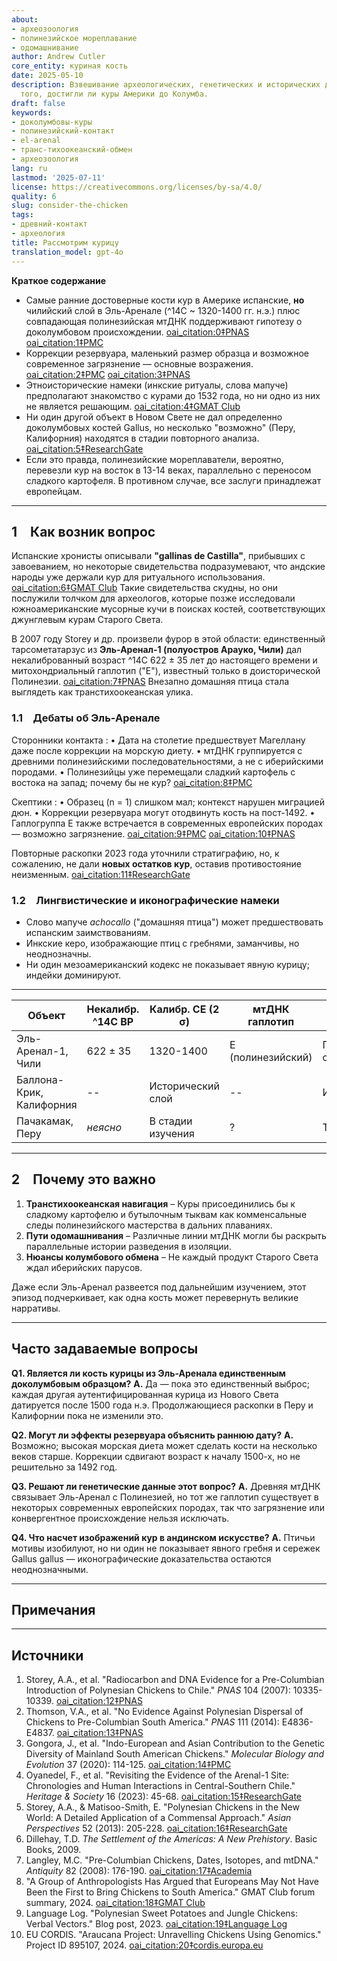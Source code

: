 ```yaml
---
about:
- археозоология
- полинезийское мореплавание
- одомашнивание
author: Andrew Cutler
core_entity: куриная кость
date: 2025-05-10
description: Взвешивание археологических, генетических и исторических доказательств
  того, достигли ли куры Америки до Колумба.
draft: false
keywords:
- доколумбовы-куры
- полинезийский-контакт
- el-arenal
- транс-тихоокеанский-обмен
- археозоология
lang: ru
lastmod: '2025-07-11'
license: https://creativecommons.org/licenses/by-sa/4.0/
quality: 6
slug: consider-the-chicken
tags:
- древний-контакт
- археология
title: Рассмотрим курицу
translation_model: gpt-4o
---
```


**Краткое содержание**

- Самые ранние достоверные кости кур в Америке испанские, **но** чилийский слой в Эль-Аренале (^14C ~ 1320-1400 гг. н.э.) плюс совпадающая полинезийская мтДНК поддерживают гипотезу о доколумбовом происхождении. [oai_citation:0‡PNAS](https://www.pnas.org/doi/10.1073/pnas.0703993104?utm_source=chatgpt.com) [oai_citation:1‡PMC](https://pmc.ncbi.nlm.nih.gov/articles/PMC1965514/?utm_source=chatgpt.com)  
- Коррекции резервуара, маленький размер образца и возможное современное загрязнение — основные возражения. [oai_citation:2‡PMC](https://pmc.ncbi.nlm.nih.gov/articles/PMC7062093/?utm_source=chatgpt.com) [oai_citation:3‡PNAS](https://www.pnas.org/doi/10.1073/pnas.1410780111?utm_source=chatgpt.com)  
- Этноисторические намеки (инкские ритуалы, слова мапуче) предполагают знакомство с курами до 1532 года, но ни одно из них не является решающим. [oai_citation:4‡GMAT Club](https://gmatclub.com/forum/a-group-of-anthropologists-has-argued-that-europeans-may-not-have-been-423642.html?utm_source=chatgpt.com)  
- Ни один другой объект в Новом Свете не дал определенно доколумбовых костей Gallus, но несколько "возможно" (Перу, Калифорния) находятся в стадии повторного анализа. [oai_citation:5‡ResearchGate](https://www.researchgate.net/publication/378964194_Revisiting_the_evidence_of_the_Arenal_1_site_Chronologies_and_human_interactions_in_central_southern_Chile?utm_source=chatgpt.com)  
- Если это правда, полинезийские мореплаватели, вероятно, перевезли кур на восток в 13-14 веках, параллельно с переносом сладкого картофеля. В противном случае, все заслуги принадлежат европейцам.

---

## 1 Как возник вопрос

Испанские хронисты описывали **"gallinas de Castilla"**, прибывших с завоеванием, но некоторые свидетельства подразумевают, что андские народы уже держали кур для ритуального использования. [oai_citation:6‡GMAT Club](https://gmatclub.com/forum/a-group-of-anthropologists-has-argued-that-europeans-may-not-have-been-423642.html) Такие свидетельства скудны, но они послужили толчком для археологов, которые позже исследовали южноамериканские мусорные кучи в поисках костей, соответствующих джунглевым курам Старого Света.

В 2007 году Storey и др. произвели фурор в этой области: единственный тарсометатарзус из **Эль-Аренал-1 (полуостров Арауко, Чили)** дал некалиброванный возраст ^14C 622 ± 35 лет до настоящего времени и митохондриальный гаплотип ("E"), известный только в доисторической Полинезии. [oai_citation:7‡PNAS](https://www.pnas.org/doi/10.1073/pnas.0703993104) Внезапно домашняя птица стала выглядеть как транстихоокеанская улика.

### 1.1 Дебаты об Эль-Аренале

Сторонники контакта 
: • Дата на столетие предшествует Магеллану даже после коррекции на морскую диету. 
 • мтДНК группируется с древними полинезийскими последовательностями, а не с иберийскими породами. 
 • Полинезийцы уже перемещали сладкий картофель с востока на запад; почему бы не кур? [oai_citation:8‡PMC](https://pmc.ncbi.nlm.nih.gov/articles/PMC4156719/) 

Скептики 
: • Образец (n = 1) слишком мал; контекст нарушен миграцией дюн. 
 • Коррекции резервуара могут отодвинуть кость на пост-1492. 
 • Гаплогруппа E также встречается в современных европейских породах — возможно загрязнение. [oai_citation:9‡PMC](https://pmc.ncbi.nlm.nih.gov/articles/PMC7062093/) [oai_citation:10‡PNAS](https://www.pnas.org/doi/10.1073/pnas.1410780111) 

Повторные раскопки 2023 года уточнили стратиграфию, но, к сожалению, не дали **новых остатков кур**, оставив противостояние неизменным. [oai_citation:11‡ResearchGate](https://www.researchgate.net/publication/378964194_Revisiting_the_evidence_of_the_Arenal_1_site_Chronologies_and_human_interactions_in_central_southern_Chile)

### 1.2 Лингвистические и иконографические намеки

- Слово мапуче *achocallo* ("домашняя птица") может предшествовать испанским заимствованиям. 
- Инкские керо, изображающие птиц с гребнями, заманчивы, но неоднозначны. 
- Ни один мезоамериканский кодекс не показывает явную курицу; индейки доминируют.

---

| Объект | Некалибр. ^14C BP | Калибр. CE (2 σ) | мтДНК гаплотип | Вердикт |
|--------|-------------------|------------------|----------------|---------|
| Эль-Аренал-1, Чили | 622 ± 35 | 1320-1400 | E (полинезийский) | Горячо обсуждается |
| Баллона-Крик, Калифорния | -- | Исторический слой | -- | Испанский |
| Пачакамак, Перу | *неясно* | В стадии изучения | ? | TBD |

---

## 2 Почему это важно

1. **Транстихоокеанская навигация** – Куры присоединились бы к сладкому картофелю и бутылочным тыквам как комменсальные следы полинезийского мастерства в дальних плаваниях.  
2. **Пути одомашнивания** – Различные линии мтДНК могли бы раскрыть параллельные истории разведения в изоляции.  
3. **Нюансы колумбового обмена** – Не каждый продукт Старого Света ждал иберийских парусов.

Даже если Эль-Аренал развеется под дальнейшим изучением, этот эпизод подчеркивает, как одна кость может перевернуть великие нарративы.

---

## Часто задаваемые вопросы

**Q1. Является ли кость курицы из Эль-Аренала единственным доколумбовым образцом?** 
**A.** Да — пока это единственный выброс; каждая другая аутентифицированная курица из Нового Света датируется после 1500 года н.э. Продолжающиеся раскопки в Перу и Калифорнии пока не изменили это.

**Q2. Могут ли эффекты резервуара объяснить раннюю дату?** 
**A.** Возможно; высокая морская диета может сделать кости на несколько веков старше. Коррекции сдвигают возраст к началу 1500-х, но не решительно за 1492 год.

**Q3. Решают ли генетические данные этот вопрос?** 
**A.** Древняя мтДНК связывает Эль-Аренал с Полинезией, но тот же гаплотип существует в некоторых современных европейских породах, так что загрязнение или конвергентное происхождение нельзя исключать.

**Q4. Что насчет изображений кур в андинском искусстве?** 
**A.** Птичьи мотивы изобилуют, но ни один не показывает явного гребня и сережек Gallus gallus — иконографические доказательства остаются неоднозначными.

---

## Примечания

[^1]: Для введения в коррекции резервуара и калибровку см. Thompson et al., *Journal of Archaeological Science* **41** (2014): 118-125.

---

## Источники

1. Storey, A.A., et al. "Radiocarbon and DNA Evidence for a Pre-Columbian Introduction of Polynesian Chickens to Chile." *PNAS* 104 (2007): 10335-10339. [oai_citation:12‡PNAS](https://www.pnas.org/doi/10.1073/pnas.0703993104) 
2. Thomson, V.A., et al. "No Evidence Against Polynesian Dispersal of Chickens to Pre-Columbian South America." *PNAS* 111 (2014): E4836-E4837. [oai_citation:13‡PNAS](https://www.pnas.org/doi/10.1073/pnas.1410780111) 
3. Gongora, J., et al. "Indo-European and Asian Contribution to the Genetic Diversity of Mainland South American Chickens." *Molecular Biology and Evolution* 37 (2020): 114-125. [oai_citation:14‡PMC](https://pmc.ncbi.nlm.nih.gov/articles/PMC7062093/) 
4. Oyanedel, F., et al. "Revisiting the Evidence of the Arenal-1 Site: Chronologies and Human Interactions in Central-Southern Chile." *Heritage & Society* 16 (2023): 45-68. [oai_citation:15‡ResearchGate](https://www.researchgate.net/publication/378964194_Revisiting_the_evidence_of_the_Arenal_1_site_Chronologies_and_human_interactions_in_central_southern_Chile) 
5. Storey, A.A., & Matisoo-Smith, E. "Polynesian Chickens in the New World: A Detailed Application of a Commensal Approach." *Asian Perspectives* 52 (2013): 205-228. [oai_citation:16‡ResearchGate](https://www.researchgate.net/publication/261656806_Polynesian_Chickens_in_the_New_World_a_detailed_application_of_a_commensal_approach) 
6. Dillehay, T.D. *The Settlement of the Americas: A New Prehistory*. Basic Books, 2009. 
7. Langley, M.C. "Pre-Columbian Chickens, Dates, Isotopes, and mtDNA." *Antiquity* 82 (2008): 176-190. [oai_citation:17‡Academia](https://www.academia.edu/61029989/Pre_Columbian_chickens_dates_isotopes_and_mtDNA) 
8. "A Group of Anthropologists Has Argued that Europeans May Not Have Been the First to Bring Chickens to South America." GMAT Club forum summary, 2024. [oai_citation:18‡GMAT Club](https://gmatclub.com/forum/a-group-of-anthropologists-has-argued-that-europeans-may-not-have-been-423642.html) 
9. Language Log. "Polynesian Sweet Potatoes and Jungle Chickens: Verbal Vectors." Blog post, 2023. [oai_citation:19‡Language Log](https://languagelog.ldc.upenn.edu/nll/?p=57706) 
10. EU CORDIS. "Araucana Project: Unravelling Chickens Using Genomics." Project ID 895107, 2024. [oai_citation:20‡cordis.europa.eu](https://cordis.europa.eu/project/id/895107)